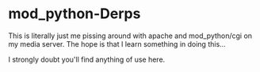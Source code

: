 # mod_python-Derps

This is literally just me pissing around with apache and mod_python/cgi on my media server.
The hope is that I learn something in doing this...

I strongly doubt you'll find anything of use here.
